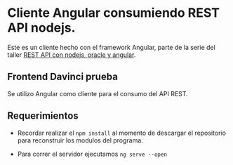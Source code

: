 # Cliente Angular consumiendo REST API nodejs.

Este es un cliente hecho con el framework Angular, parte de la serie del taller  [REST API con nodejs, oracle y angular](https://github.com/ypernilloo/REST-API).

## Frontend Davinci prueba
Se utilizo Angular como cliente para el consumo del API REST.

## Requerimientos

* Recordar realizar el ```npm install``` al momento de descargar el repositorio para reconstruir los modulos del programa.
    
* Para correr el servidor ejecutamos ```ng serve --open```
